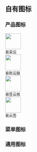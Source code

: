 
## 自有图标
### 产品图标

<el-row :gutter="12">
  <el-col :span="2">
    <image width="50" src="./img/易采云.png"></image>
    <div style="font-size:12px">易采云</div>
  </el-col>
  <el-col :span="2">
    <image width="50" src="./img/易称云联.png"></image>
    <div style="font-size:12px">易称云联</div>
  </el-col>
  <el-col :span="2">
    <image width="50" src="./img/易签云核.png"></image>
    <div style="font-size:12px">易签云核</div>
  </el-col>
  <el-col :span="2">
    <image width="50" src="./img/易云签.jpg"></image>
    <div style="font-size:12px">易云签</div>
  </el-col>
</el-row>

### 菜单图标

### 通用图标

